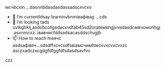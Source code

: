 мсчbcxin ...dasnnbdasdasdassadscxvcxv
- 🌱 I’m currentldsay learninvbnmівафіваg ...сds
- 💞️ I’m looking tads uvlkghklj,asdcbcollgsdacxvdfab45sd2orateмяhgjvчsdasdсмячсмonhgj .asvnmcxz..івавчясfddsadsacasddschvgjb
- 📫 How to reach meячс asdsaфівяч...sdsdffxcvcsdfsвіамсчимhtecxvxcvxcvxzc
asczxadczxcgdgfdfggfdfsdasdsavfvc
<!---asdgfdcvasdasxv
kusniro921/kusniro921 is a ✨ special ✨ repository because its `README.md` (this file) appears on your GitHub profile.
You can click the Preview link to take a look at your changes.
--->
czz
